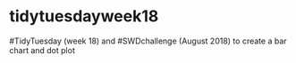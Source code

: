 # tidytuesdayweek18
#TidyTuesday (week 18) and #SWDchallenge (August 2018) to create a bar chart and dot plot
